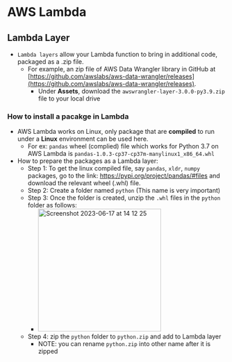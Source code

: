 # AWS Lambda
## Lambda Layer
- `Lambda layers` allow your Lambda function to bring in additional code, packaged as a .zip file.
  - For example, an zip file of AWS Data Wrangler library in GitHub at [https://github.com/awslabs/aws-data-wrangler/releases](https://github.com/awslabs/aws-data-wrangler/releases). 
    - Under **Assets**, download the `awswrangler-layer-3.0.0-py3.9.zip` file to your local drive

### How to install a pacakge in Lambda 
- AWS Lambda works on Linux, only package that are **compiled** to run under a **Linux** environment can be used here.
  - For ex: `pandas` wheel (complied) file which works for Python 3.7 on AWS Lambda is `pandas-1.0.3-cp37-cp37m-manylinux1_x86_64.whl`
- How to prepare the packages as a Lambda layer:
  - Step 1: To get the linux compiled file, say `pandas`, `xldr`, `numpy` packages, go to the link: https://pypi.org/project/pandas/#files and download the relevant wheel (.whl) file.
  - Step 2: Create a folder named `python` (This name is very important)
  - Step 3: Once the folder is created, unzip the `.whl` files in the `python` folder as follows:
    - <img width="283" alt="Screenshot 2023-06-17 at 14 12 25" src="https://github.com/CodexploreRepo/aws/assets/64508435/82aeedc4-8c0e-4be9-8bfc-cfb344cede9b">
  - Step 4: zip the `python` folder to `python.zip` and add to Lambda layer
    - NOTE: you can rename `python.zip` into other name after it is zipped

